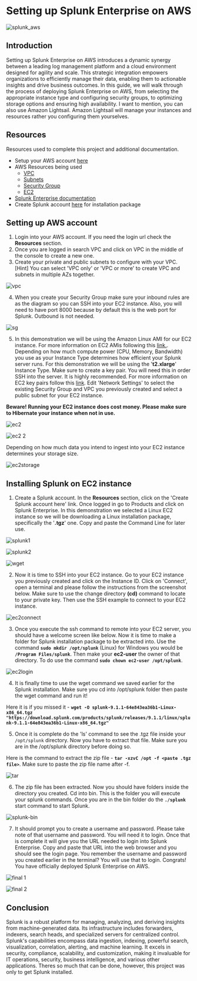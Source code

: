 # Setting up Splunk Enterprise on AWS

![splunk_aws](https://github.com/createdbymp/splunk_on_aws/assets/87043765/4b25d364-d15c-4f34-ad4e-368cfebdb88e)

## Introduction

Setting up Splunk Enterprise on AWS introduces a dynamic synergy between a leading log management platform and a cloud environment designed for agility and scale. This strategic integration empowers organizations to efficiently manage their data, enabling them to actionable insights and drive business outcomes. In this guide, we will walk through the process of deploying Splunk Enterprise on AWS, from selecting the appropriate instance type and configuring security groups, to optimizing storage options and ensuring high availability. I want to mention, you can also use Amazon Lightsail. Amazon Lightsail will manage your instances and resources rather you configuring them yourselves.

## Resources

Resources used to complete this project and additional documentation. 

 - Setup your AWS account [here](https://aws.amazon.com/free/?trk=be77f66f-da84-4f51-9483-df3858616660&sc_channel=ps&s_kwcid=AL!4422!10!71124885882248!71125409442309&ef_id=9b15d8ea24a7116f0317bdc13040336b:G:s&all-free-tier.sort-by=item.additionalFields.SortRank&all-free-tier.sort-order=asc&awsf.Free%20Tier%20Types=*all&awsf.Free%20Tier%20Categories=*all)
 - AWS Resources being used
	 - [VPC](https://docs.aws.amazon.com/vpc/latest/userguide/how-it-works.html)
	 - [Subnets](https://docs.aws.amazon.com/vpc/latest/userguide/configure-subnets.html)
	 - [Security Group](https://docs.aws.amazon.com/vpc/latest/userguide/security-groups.html)
	 - [EC2](https://docs.aws.amazon.com/AWSEC2/latest/UserGuide/concepts.html)
 - [Splunk Enterprise documentation](https://www.splunk.com/en_us/pdfs/tech-brief/deploying-splunk-enterprise-on-amazon-web-services.pdf)
 - Create Splunk account [here](https://www.splunk.com/en_us/download/splunk-enterprise.html) for installation package

## Setting up AWS account

 1. Login into your AWS account. If you need the login url check the **Resources** section.
 2.  Once you are logged in search VPC and click on VPC in the middle of the console to create a new one.
 3. Create your private and public subnets to configure with your VPC. [Hint] You can select 'VPC only' or 'VPC or more' to create VPC and subnets in multiple AZs together.    
 
![vpc](https://github.com/createdbymp/splunk_on_aws/assets/87043765/f0beae17-a52d-4555-ae5d-3f6cc90c8e83)

 4. When you create your Security Group make sure your inbound rules are as the diagram so you can SSH into your EC2 instance. Also, you will need to have port 8000 because by default this is the web port for Splunk. Outbound is not needed.

![sg](https://github.com/createdbymp/splunk_on_aws/assets/87043765/b3b91bce-fdcc-48f9-b56f-48db89e057b7)

 5. In this demonstration we will be using the Amazon Linux AMI for our EC2 instance. For more information on EC2 AMis following this [link.](https://docs.aws.amazon.com/AWSEC2/latest/UserGuide/AMIs.html). Depending on how much compute power (CPU, Memory, Bandwidth) you use as your Instance Type determines how efficient your Splunk server runs. For this demonstration we will be using the '**t2.xlarge**' Instance Type. Make sure to create a key pair. You will need this in order SSH into the server. It is highly recommended. For more information on EC2 key pairs follow this [link](https://docs.aws.amazon.com/AWSEC2/latest/UserGuide/ec2-key-pairs.html). Edit 'Network Settings' to select the existing Security Group and VPC you previously created and select a public subnet for your EC2 instance. 

**Beware! Running your EC2 instance does cost money. Please make sure to Hibernate your instance when not in use.** 

![ec2](https://github.com/createdbymp/splunk_on_aws/assets/87043765/af8d00ec-9b4d-46e2-b6b3-0d8574945dc5)

![ec2 2](https://github.com/createdbymp/splunk_on_aws/assets/87043765/7070b0f8-0f81-4b9c-8e92-7959bdcfb032)

Depending on how much data you intend to ingest into your EC2 instance determines your storage size.

![ec2storage](https://github.com/createdbymp/splunk_on_aws/assets/87043765/c15088e4-6f66-4e9e-98a0-3464eed2ee81)

## Installing Splunk on EC2 instance

 1. Create a Splunk account. In the **Resources** section, click on the 'Create Splunk account here' link. Once logged in go to Products and click on Splunk Enterprise. In this demonstration we selected a Linux EC2 instance so we will be downloading a Linux installation package, specifically the '**.tgz**' one. Copy and paste the Command Line for later use. 

![splunk1](https://github.com/createdbymp/splunk_on_aws/assets/87043765/05eff846-a3e0-4b5c-bfab-4de1a52010ea)

![splunk2](https://github.com/createdbymp/splunk_on_aws/assets/87043765/9f11ebb6-d14d-4f55-ae76-d6b91298c6b7)

![wget](https://github.com/createdbymp/splunk_on_aws/assets/87043765/1f9f9a81-bbd9-434c-8422-e92660dc61e9)

 2. Now it is time to SSH into your EC2 instance. Go to your EC2 instance you previously created and click on the Instance ID. Click on 'Connect', open a terminal and please follow the instructions from the screenshot below. Make sure to use the change directory **(cd)** command to locate to your private key. Then use the SSH example to connect to your EC2 instance.

![ec2connect](https://github.com/createdbymp/splunk_on_aws/assets/87043765/2307df7b-835f-41c8-afdb-8f0b981eb88f)

 3. Once you execute the ssh command to remote into your EC2 server, you should have a welcome screen like below. Now it is time to make a folder for Splunk installation package to be extracted into. Use the command **`sudo mkdir /opt/splunk`** (Linux) for Windows you would be **`/Program Files/splunk`**. Then make your **ec2-user** the owner of that directory. To do use the command **`sudo chown ec2-user /opt/splunk`**.

![ec2login](https://github.com/createdbymp/splunk_on_aws/assets/87043765/eaa71244-f256-4550-845e-be89afed0de6)

 4. It is finally time to use the wget command we saved earlier for the Splunk installation. Make sure you cd into /opt/splunk folder then paste the wget command and run it! 

Here it is if you missed it - **`wget -O splunk-9.1.1-64e843ea36b1-Linux-x86_64.tgz "https://download.splunk.com/products/splunk/releases/9.1.1/linux/splunk-9.1.1-64e843ea36b1-Linux-x86_64.tgz"`**

 5. Once it is complete do the 'ls' command to see the .tgz file inside your `/opt/splunk` directory. Now you have to extract that file. Make sure you are in the /opt/splunk directory before doing so.

Here is the command to extract the zip file - **`tar -xzvC /opt -f <paste .tgz file>`**. Make sure to paste the zip file name after -f.

![tar](https://github.com/createdbymp/splunk_on_aws/assets/87043765/78c566af-7680-4e12-b26e-8d284441cc41)

 6. The zip file has been extracted. Now you should have folders inside the directory you created. Cd into bin. This is the folder you will execute your splunk commands. Once you are in the bin folder do the **`./splunk`** start command to start Splunk. 

![splunk-bin](https://github.com/createdbymp/splunk_on_aws/assets/87043765/881b9e56-7644-4abc-9a00-5e1f294cdde2)

 7.  It should prompt you to create a username and password. Please take note of that username and password. You will need it to login. Once that is complete it will give you the URL needed to login into Splunk Enterprise. Copy and paste that URL into the web browser and you should see the login page. You remember the username and password you created earlier in the terminal? You will use that to login. Congrats! You have officially deployed Splunk Enterprise on AWS.

![final 1](https://github.com/createdbymp/splunk_on_aws/assets/87043765/a6472447-f26a-491d-9124-9242f9178978)

![final 2](https://github.com/createdbymp/splunk_on_aws/assets/87043765/11210c64-1270-464a-97a8-ee09057ebd05)

## Conclusion

Splunk is a robust platform for managing, analyzing, and deriving insights from machine-generated data. Its infrastructure includes forwarders, indexers, search heads, and specialized servers for centralized control. Splunk's capabilities encompass data ingestion, indexing, powerful search, visualization, correlation, alerting, and machine learning. It excels in security, compliance, scalability, and customization, making it invaluable for IT operations, security, business intelligence, and various other applications. Theres so much that can be done, however, this project was only to get Splunk installed. 
